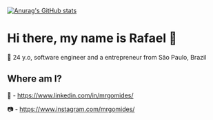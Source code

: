 [![Anurag's GitHub stats](https://github-readme-stats.vercel.app/api?username=mrgomides&count_private=true&show_icons=true&theme=chartreuse-dark)](https://github.com/anuraghazra/github-readme-stats)

# Hi there, my name is Rafael 🖖
👱 24 y.o, software engineer and a entrepreneur from São Paulo, Brazil

## Where am I?
📶 - https://www.linkedin.com/in/mrgomides/

📷 - https://www.instagram.com/mrgomides/

<!--
**mrgomides/mrgomides** is a ✨ _special_ ✨ repository because its `README.md` (this file) appears on your GitHub profile.

Here are some ideas to get you started:

- 🔭 I’m currently working on ...
- 🌱 I’m currently learning ...
- 👯 I’m looking to collaborate on ...
- 🤔 I’m looking for help with ...
- 💬 Ask me about ...
- 📫 How to reach me: ...
- 😄 Pronouns: ...
- ⚡ Fun fact: ...
-->
